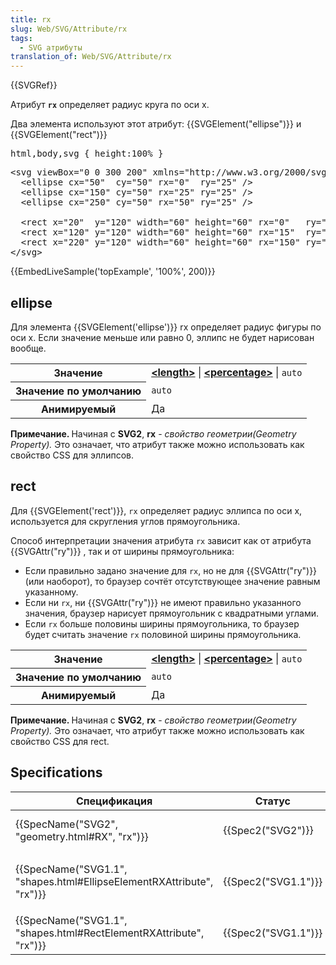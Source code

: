```yaml
---
title: rx
slug: Web/SVG/Attribute/rx
tags:
  - SVG атрибуты
translation_of: Web/SVG/Attribute/rx
---
```

<div>{{SVGRef}}</div>

<p>Атрибут <strong><code>rx</code></strong> определяет радиус круга по оси x.</p>

<p>Два элемента используют этот атрибут: {{SVGElement("ellipse")}} и {{SVGElement("rect")}}</p>

<div id="topExample">
<div class="hidden">
<pre class="brush: css">html,body,svg { height:100% }</pre>
</div>

<pre class="brush: html">&lt;svg viewBox="0 0 300 200" xmlns="http://www.w3.org/2000/svg"&gt;
  &lt;ellipse cx="50"  cy="50" rx="0"  ry="25" /&gt;
  &lt;ellipse cx="150" cy="50" rx="25" ry="25" /&gt;
  &lt;ellipse cx="250" cy="50" rx="50" ry="25" /&gt;

  &lt;rect x="20"  y="120" width="60" height="60" rx="0"   ry="15"/&gt;
  &lt;rect x="120" y="120" width="60" height="60" rx="15"  ry="15"/&gt;
  &lt;rect x="220" y="120" width="60" height="60" rx="150" ry="15"/&gt;
&lt;/svg&gt;</pre>

<p>{{EmbedLiveSample('topExample', '100%', 200)}}</p>
</div>

<h2 id="ellipse">ellipse</h2>

<p>Для элемента {{SVGElement('ellipse')}} rx определяет радиус фигуры по оси x. Если значение меньше или равно 0, эллипс не будет нарисован вообще.</p>

<table class="standard-table">
 <tbody>
  <tr>
   <th scope="row">Значение</th>
   <td><strong><a href="/docs/Web/SVG/Content_type#Length">&lt;length&gt;</a></strong> | <strong><a href="/docs/Web/SVG/Content_type#Percentage">&lt;percentage&gt;</a></strong> | <code>auto</code></td>
  </tr>
  <tr>
   <th scope="row">Значение по умолчанию</th>
   <td><code>auto</code></td>
  </tr>
  <tr>
   <th scope="row">Анимируемый</th>
   <td>Да</td>
  </tr>
 </tbody>
</table>

<p class="note"><strong>Примечание. </strong>Начиная с <strong>SVG2</strong>, <strong>rx</strong> - <em>свойство геометрии(Geometry Property). </em>Это означает, что атрибут также можно использовать как свойство CSS для эллипсов.</p>

<h2 id="rect">rect</h2>

<p>Для {{SVGElement('rect')}}, <code>rx</code> определяет радиус эллипса по оси x, используется для скругления углов прямоугольника.</p>

<p>Способ интерпретации значения атрибута <code>rx</code> зависит как от атрибута {{SVGAttr("ry")}} , так и от ширины прямоугольника:</p>

<ul>
 <li>Если правильно задано значение для <code>rx</code>, но не для {{SVGAttr("ry")}} (или наоборот), то браузер сочтёт отсутствующее значение равным указанному.</li>
 <li>Если ни <code>rx</code>, ни {{SVGAttr("ry")}} не имеют правильно указанного значения, браузер нарисует прямоугольник с квадратными углами.</li>
 <li>Если <code>rx</code> больше половины ширины прямоугольника, то браузер будет считать значение <code>rx</code> половиной ширины прямоугольника.</li>
</ul>

<table class="standard-table">
 <tbody>
  <tr>
   <th scope="row">Значение</th>
   <td><strong><a href="/docs/Web/SVG/Content_type#Length">&lt;length&gt;</a></strong> | <strong><a href="/docs/Web/SVG/Content_type#Percentage">&lt;percentage&gt;</a></strong> | <code>auto</code></td>
  </tr>
  <tr>
   <th scope="row">Значение по умолчанию</th>
   <td><code>auto</code></td>
  </tr>
  <tr>
   <th scope="row">Анимируемый</th>
   <td>Да</td>
  </tr>
 </tbody>
</table>

<p class="note"><strong>Примечание. </strong>Начиная с <strong>SVG2</strong>, <strong>rx</strong> - <em>свойство геометрии(Geometry Property). </em>Это означает, что атрибут также можно использовать как свойство CSS для rect.</p>

<h2 id="Specifications">Specifications</h2>

<table class="standard-table">
 <thead>
  <tr>
   <th scope="col">Спецификация</th>
   <th scope="col">Статус</th>
   <th scope="col">Комментарий</th>
  </tr>
 </thead>
 <tbody>
  <tr>
   <td>{{SpecName("SVG2", "geometry.html#RX", "rx")}}</td>
   <td>{{Spec2("SVG2")}}</td>
   <td>Определяется как свойство геометрии</td>
  </tr>
  <tr>
   <td>{{SpecName("SVG1.1", "shapes.html#EllipseElementRXAttribute", "rx")}}</td>
   <td>{{Spec2("SVG1.1")}}</td>
   <td>
    <p>Начальное определение для &lt;ellipse&gt;</p>
   </td>
  </tr>
  <tr>
   <td>{{SpecName("SVG1.1", "shapes.html#RectElementRXAttribute", "rx")}}</td>
   <td>{{Spec2("SVG1.1")}}</td>
   <td>Начальное определение для <code>&lt;rect&gt;</code></td>
  </tr>
 </tbody>
</table>
